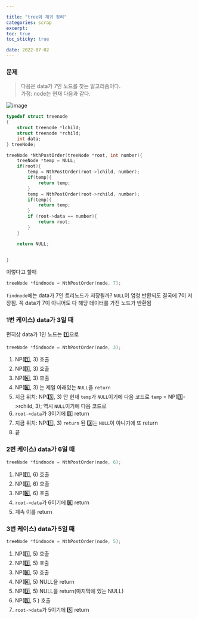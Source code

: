 ```yaml
---

title: "tree와 재귀 정리"
categories: scrap
excerpt: 
toc: true
toc_sticky: true

date: 2022-07-02
---
```


### 문제
> 다음은 data가 7인 노드를 찾는 알고리즘이다.  
가정: node는 현재 다음과 같다.  

![image](https://user-images.githubusercontent.com/96481582/176991371-a8d5fae4-2f3e-46d3-b9d0-fe92b8e2818e.png)

<script src="https://gist.github.com/ownvoy/28965132b69066fd4eae6558e0a65cc9.js"></script>

```c
typedef struct treenode
{
    struct treenode *lchild;
    struct treenode *rchild;
    int data;
} treeNode;

treeNode *NthPostOrder(treeNode *root, int number){
    treeNode *temp = NULL;
    if(root){
        temp = NthPostOrder(root->lchild, number);
        if(temp){
            return temp;
        }
        temp = NthPostOrder(root->rchild, number);
        if(temp){
            return temp;
        }
        if (root->data == number){
            return root;
        }
    }

    return NULL;


}

```
이렇다고 할때 

```c
treeNode *findnode = NthPostOrder(node, 7);
```
`findnode`에는 data가 7인 트리노드가 저장될까?
`NULL`이 엄청 반환되도 결국에 7이 저장됨.
꼭 data가 7이 아니어도 다 해당 데이터를 가진 노드가 반환됨

### 1번 케이스) data가 3일 때
편히상 data가 1인 노드는 :one:으로

```c
treeNode *findnode = NthPostOrder(node, 3);
```
1. NP(:one:, 3) 호출
2. NP(:three:, 3) 호출
3. NP(:six:, 3) 호출
4. NP(:six:, 3) 는 제일 아래있는 `NULL`을 `return`
5. 지금 위치: NP(:three:, 3) 안 
   현재 `temp`가 `NULL`이기에 다음 코드로
    `temp` = NP(:three:->rchild, 3); 
    역시 `NULL`이기에 다음 코드로
6. `root->data`가 3이기에 :three: return 
7. 지금 위치: NP(:one:, 3)
   `return` 된 :three:는 `NULL`이 아니기에 또 return
8. 끝

### 2번 케이스) data가 6일 때

```c
treeNode *findnode = NthPostOrder(node, 6);
```
1. NP(:one:, 6) 호출
2. NP(:three:, 6) 호출
3. NP(:six:, 6) 호출
4. `root->data`가 6이기에 :six: return 
5. 계속 이를 return

### 3번 케이스) data가 5일 때

```c
treeNode *findnode = NthPostOrder(node, 5);
```
1. NP(:one:, 5) 호출
2. NP(:three:, 5) 호출
3. NP(:six:, 5) 호출
4. NP(:six:, 5) NULL을 return
5. NP(:three:, 5) NULL을 return(마지막에 있는 NULL)
6. NP(:five:, 5 ) 호출
7. `root->data`가 5이기에 :five: return 

